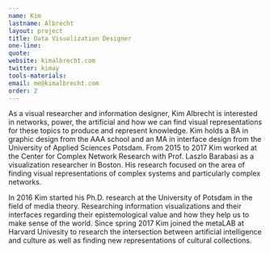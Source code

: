 ```yaml
---
name: Kim
lastname: Albrecht
layout: project
title: Data Visualization Designer
one-line: 
quote: 
website: kimalbrecht.com
twitter: kimay
tools-materials:
email: me@kimalbrecht.com
order: 2
---
```

As a visual researcher and information designer, Kim Albrecht is interested in networks, power, the artificial and how we can find visual representations for these topics to produce and represent knowledge. Kim holds a BA in graphic design from the AAA school and an MA in interface design from the University of Applied Sciences Potsdam. From 2015 to 2017 Kim worked at the Center for Complex Network Research with Prof. Laszlo Barabasi as a visualization researcher in Boston. His research focused on the area of finding visual representations of complex systems and particularly complex networks.

In 2016 Kim started his Ph.D. research at the University of Potsdam in the field of media theory. Researching information visualizations and their interfaces regarding their epistemological value and how they help us to make sense of the world. 
Since spring 2017 Kim joined the metaLAB at Harvard Univesity to research the intersection between artificial intelligence and culture as well as finding new representations of cultural collections.
